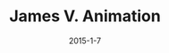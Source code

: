 ---
layout: default
title: James V. Animation
video: <iframe src="//player.vimeo.com/video/118972567" webkitallowfullscreen mozallowfullscreen allowfullscreen></iframe>
img: /img/jamesv1.jpg
date: 2015-1-7
modalId: 4
slug: james-victore
projectDate: July 2013
client: University Assignment
service: Typography / Animation

tools: [After Effects,Illustrator,Photoshop]
values: [40,40,20]

brief: To create a kinetic typography piece based on a 30 second voice over supplied by the university.
execution: Upon researching James Victore’s style as a graphic designer I found it to be a rather gritty, dirty style. I used this as a basis for the aesthetic tone of the final animation. I also decided to base the entire animation around Victore’s <a href="http://blog.creativelive.com/wp-content/uploads/2015/01/Victore.jpg">iconic moustache</a>.<br>The resulting piece was something that I am quite proud of as it caused me to develop new skills in design (such as Adobe After Effects) and delve into the field of animation.
---